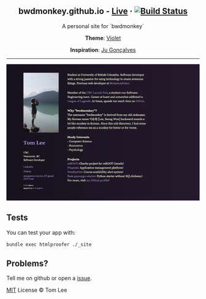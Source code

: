 <p align="center">
    <h2 align="center">bwdmonkey.github.io - <a href="http://bwdmonkey.dev">Live</a> · <a href="https://travis-ci.org/sergiokopplin/violet"><img src="https://travis-ci.org/sergiokopplin/violet.svg?branch=gh-pages" alt="Build Status" /></a></h2>
</p>

<p align="center">A personal site for `bwdmonkey`</p>

<p align="center"><strong>Theme</strong>: <a href="https://github.com/sergiokopplin/violet">Violet</a></p>

<p align="center"><strong>Inspiration</strong>: <a href="http://cyberglot.me">Ju Gonçalves</a></p>

***

<p align="center">
    <img src="https://raw.githubusercontent.com/bwdmonkey/bwdmonkey.github.io/master/violet.png" />
</p>

## Tests

You can test your app with:

```bash
bundle exec htmlproofer ./_site
````

## Problems?

Tell me on github or open a [issue](https://github.com/bwdmonkey/bwdmonkey.github.io/issues/new).

[MIT](http://bwdmonkey.mit-license.org/) License © Tom Lee
